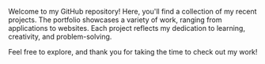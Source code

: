 Welcome to my GitHub repository! Here, you'll find a collection of my recent projects. The portfolio showcases a variety of work, ranging from applications to websites. Each project reflects my dedication to learning, creativity, and problem-solving.

Feel free to explore, and thank you for taking the time to check out my work!
